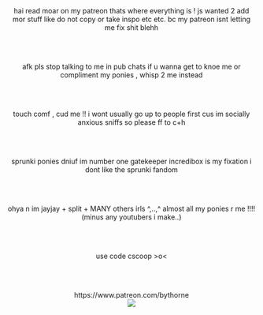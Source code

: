 <center> hai read moar on my patreon thats where everything is ! js wanted 2 add mor stuff like do not copy or take inspo etc etc. bc my patreon isnt letting me fix shit blehh</center>

<br></br>
<center> afk pls stop talking to me in pub chats if u wanna get to knoe me or compliment my ponies , whisp 2 me instead</center>

<br></br>
<center> touch comf , cud me !! i wont usually go up to people first cus im socially anxious sniffs so please ff to c+h</center>

<br></br>
<center> sprunki ponies dniuf im number one gatekeeper incredibox is my fixation i dont like the sprunki fandom</center>

<br></br>
<center> ohya n im jayjay + split + MANY others irls ^,..,^ almost all my ponies r me !!!! (minus any youtubers i make..)</center>

<br></br>
<center> use code cscoop >o<</center>

<br></br>
<center> https://www.patreon.com/bythorne </center>


<center> <img src="https://i.pinimg.com/736x/e8/3f/2f/e83f2f7b21665d909b142921f9d82049.jpg"/> </center>
